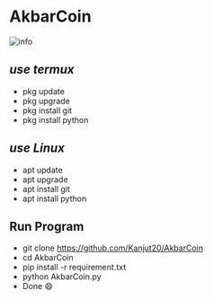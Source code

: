 # AkbarCoin 
<kdb>![info](img.png)</kdb>
## _use termux_
+ pkg update 
+ pkg upgrade 
+ pkg install git
+ pkg install python
## _use Linux_
+ apt update 
+ apt upgrade 
+ apt install git
+ apt install python 
## Run Program 
+ git clone https://github.com/Kanjut20/AkbarCoin
+ cd AkbarCoin
+ pip install -r requirement.txt
+ python AkbarCoin.py
+ Done 😄
